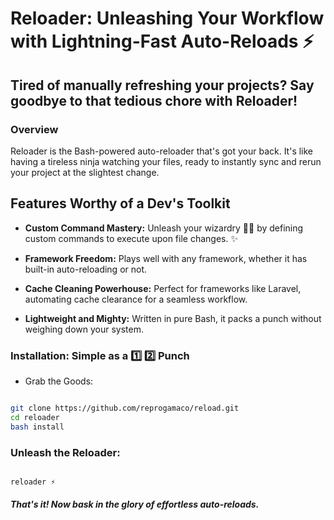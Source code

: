 # Reloader: Unleashing Your Workflow with Lightning-Fast Auto-Reloads ⚡

## Tired of manually refreshing your projects?  Say goodbye to that tedious chore with Reloader! 

### Overview

Reloader is the Bash-powered  auto-reloader that's got your back. It's like having a tireless ninja  watching your files, ready to instantly sync and rerun your project at the slightest change.

## Features Worthy of a Dev's Toolkit

- **Custom Command Mastery:** Unleash your wizardry 🧙‍♂️ by defining custom commands to execute upon file changes. ✨

- **Framework Freedom:** Plays well with any framework, whether it has built-in auto-reloading or not.

- **Cache Cleaning Powerhouse:** Perfect for frameworks like Laravel, automating cache clearance for a seamless workflow.

- **Lightweight and Mighty:** Written in pure Bash, it packs a punch without weighing down your system.


### Installation: Simple as a 1️⃣ 2️⃣ Punch

   -  Grab the Goods:

```bash

git clone https://github.com/reprogamaco/reload.git 
cd reloader 
bash install 
```

### Unleash the Reloader:

```bash

reloader ⚡
```


##### That's it! Now bask in the glory of effortless auto-reloads. 

